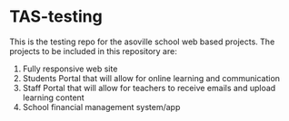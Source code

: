 # TAS-testing
This is the testing repo for the asoville school web based projects.
The projects to be included in this repository are:

1. Fully responsive web site
2. Students Portal that will allow for online learning and communication
3. Staff Portal that will allow for teachers to receive emails and upload learning content
4. School financial management system/app
